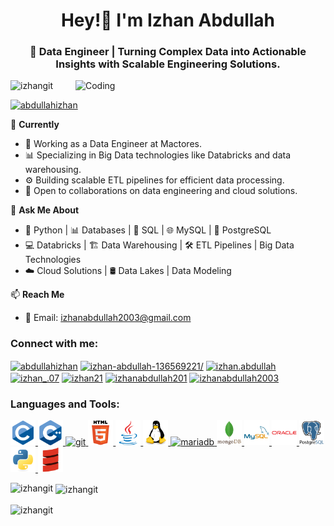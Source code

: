 <h1 align="center">Hey!👋 I'm Izhan Abdullah</h1>
<h3 align="center">🚀 Data Engineer | Turning Complex Data into Actionable Insights with Scalable Engineering Solutions.</h3>

<img align="right" alt="Coding" width="400" src="https://media.tenor.com/qJ5evVs-_uUAAAAC/coding.gif">

<p align="left"> <img src="https://komarev.com/ghpvc/?username=izhangit&label=Profile%20views&color=0e75b6&style=flat" alt="izhangit" /> </p>

<p align="left"> <a href="https://twitter.com/abdullahizhan" target="blank"><img src="https://img.shields.io/twitter/follow/abdullahizhan?logo=twitter&style=for-the-badge" alt="abdullahizhan" /></a> </p>

🔭 **Currently**
- 💼 Working as a Data Engineer at Mactores.
- 📊 Specializing in Big Data technologies like Databricks and data warehousing.
- ⚙️ Building scalable ETL pipelines for efficient data processing.
- 👥 Open to collaborations on data engineering and cloud solutions.

💬 **Ask Me About**
- 🐍 Python | 📊 Databases | 💽 SQL | 🌐 MySQL | 🐘 PostgreSQL
- 💻 Databricks | 🏗️ Data Warehousing | 🛠️ ETL Pipelines | Big Data Technologies
- ☁️ Cloud Solutions | 🛢️ Data Lakes | Data Modeling

📫 **Reach Me**
- 📧 Email: izhanabdullah2003@gmail.com


<h3 align="left">Connect with me:</h3>
<p align="left">
<a href="https://twitter.com/abdullahizhan" target="blank"><img align="center" src="https://raw.githubusercontent.com/rahuldkjain/github-profile-readme-generator/master/src/images/icons/Social/twitter.svg" alt="abdullahizhan" height="30" width="40" /></a>
<a href="https://linkedin.com/in/izhan-abdullah-136569221/" target="blank"><img align="center" src="https://raw.githubusercontent.com/rahuldkjain/github-profile-readme-generator/master/src/images/icons/Social/linked-in-alt.svg" alt="izhan-abdullah-136569221/" height="30" width="40" /></a>
<a href="https://fb.com/izhan.abdullah" target="blank"><img align="center" src="https://raw.githubusercontent.com/rahuldkjain/github-profile-readme-generator/master/src/images/icons/Social/facebook.svg" alt="izhan.abdullah" height="30" width="40" /></a>
<a href="https://instagram.com/izhan_.07" target="blank"><img align="center" src="https://raw.githubusercontent.com/rahuldkjain/github-profile-readme-generator/master/src/images/icons/Social/instagram.svg" alt="izhan_.07" height="30" width="40" /></a>
<a href="https://www.codechef.com/users/izhan21" target="blank"><img align="center" src="https://cdn.jsdelivr.net/npm/simple-icons@3.1.0/icons/codechef.svg" alt="izhan21" height="30" width="40" /></a>
<a href="https://www.hackerrank.com/izhanabdullah201" target="blank"><img align="center" src="https://raw.githubusercontent.com/rahuldkjain/github-profile-readme-generator/master/src/images/icons/Social/hackerrank.svg" alt="izhanabdullah201" height="30" width="40" /></a>
<a href="https://www.leetcode.com/izhanabdullah2003" target="blank"><img align="center" src="https://raw.githubusercontent.com/rahuldkjain/github-profile-readme-generator/master/src/images/icons/Social/leet-code.svg" alt="izhanabdullah2003" height="30" width="40" /></a>
</p>

<h3 align="left">Languages and Tools:</h3>
<p align="left">
  <a href="https://www.cprogramming.com/" target="_blank" rel="noreferrer">
    <img src="https://raw.githubusercontent.com/devicons/devicon/master/icons/c/c-original.svg" alt="c" width="40" height="40"/> 
  </a>
  <a href="https://www.w3schools.com/cpp/" target="_blank" rel="noreferrer">
    <img src="https://raw.githubusercontent.com/devicons/devicon/master/icons/cplusplus/cplusplus-original.svg" alt="cplusplus" width="40" height="40"/> 
  </a> 
  <a href="https://git-scm.com/" target="_blank" rel="noreferrer">
    <img src="https://www.vectorlogo.zone/logos/git-scm/git-scm-icon.svg" alt="git" width="40" height="40"/> 
  </a> 
  <a href="https://www.w3.org/html/" target="_blank" rel="noreferrer">
    <img src="https://raw.githubusercontent.com/devicons/devicon/master/icons/html5/html5-original-wordmark.svg" alt="html5" width="40" height="40"/> 
  </a> 
  <a href="https://www.java.com" target="_blank" rel="noreferrer">
    <img src="https://raw.githubusercontent.com/devicons/devicon/master/icons/java/java-original.svg" alt="java" width="40" height="40"/> 
  </a> 
  <a href="https://www.linux.org/" target="_blank" rel="noreferrer">
    <img src="https://raw.githubusercontent.com/devicons/devicon/master/icons/linux/linux-original.svg" alt="linux" width="40" height="40"/> 
  </a> 
  <a href="https://mariadb.org/" target="_blank" rel="noreferrer">
    <img src="https://www.vectorlogo.zone/logos/mariadb/mariadb-icon.svg" alt="mariadb" width="40" height="40"/> 
  </a> 
  <a href="https://www.mongodb.com/" target="_blank" rel="noreferrer">
    <img src="https://raw.githubusercontent.com/devicons/devicon/master/icons/mongodb/mongodb-original-wordmark.svg" alt="mongodb" width="40" height="40"/> 
  </a> 
  <a href="https://www.mysql.com/" target="_blank" rel="noreferrer">
    <img src="https://raw.githubusercontent.com/devicons/devicon/master/icons/mysql/mysql-original-wordmark.svg" alt="mysql" width="40" height="40"/> 
  </a> 
  <a href="https://www.oracle.com/" target="_blank" rel="noreferrer">
    <img src="https://raw.githubusercontent.com/devicons/devicon/master/icons/oracle/oracle-original.svg" alt="oracle" width="40" height="40"/> 
  </a> 
  <a href="https://www.postgresql.org" target="_blank" rel="noreferrer">
    <img src="https://raw.githubusercontent.com/devicons/devicon/master/icons/postgresql/postgresql-original-wordmark.svg" alt="postgresql" width="40" height="40"/> 
  </a> 
  <a href="https://www.python.org" target="_blank" rel="noreferrer">
    <img src="https://raw.githubusercontent.com/devicons/devicon/master/icons/python/python-original.svg" alt="python" width="40" height="40"/> 
  </a> 
  <a href="https://www.scala-lang.org" target="_blank" rel="noreferrer">
    <img src="https://raw.githubusercontent.com/devicons/devicon/master/icons/scala/scala-original.svg" alt="scala" width="40" height="40"/> 
  </a> 
</p>

<p><img align="left" src="https://github-readme-stats.vercel.app/api/top-langs?username=izhangit&show_icons=true&locale=en&layout=compact" alt="izhangit" /></p>

<p>&nbsp;<img align="center" src="https://github-readme-stats.vercel.app/api?username=izhangit&show_icons=true&locale=en" alt="izhangit" /></p>

<p><img align="center" src="https://github-readme-streak-stats.herokuapp.com/?user=izhangit&" alt="izhangit" /></p>
